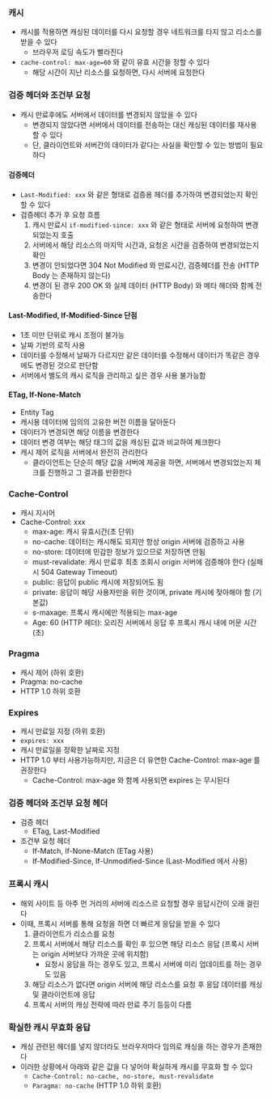 ### 캐시

* 캐시를 적용하면 캐싱된 데이터를 다시 요청할 경우 네트워크를 타지 않고 리소스를 받을 수 있다
    * 브라우저 로딩 속도가 빨라진다
* `cache-control: max-age=60` 와 같이 유효 시간을 정할 수 있다
    * 해당 시간이 지난 리소스를 요청하면, 다시 서버에 요청한다
  
### 검증 헤더와 조건부 요청

* 캐시 만료후에도 서버에서 데이터를 변경되지 않았을 수 있다
    * 변경되지 않았다면 서버에서 데이터를 전송하는 대신 캐싱된 데이터를 재사용할 수 있다
    * 단, 클라이언트와 서버간의 데이터가 같다는 사실을 확인할 수 있는 방법이 필요하다

#### 검증헤더

* `Last-Modified: xxx` 와 같은 형태로 검증용 헤더를 추가하여 변경되었는지 확인할 수 있다
* 검증헤더 추가 후 요청 흐름
    1. 캐시 만료시 `if-modified-since: xxx` 와 같은 형태로 서버에 요청하여 변경되었는지 호출
    1. 서버에서 해당 리소스의 마지막 시간과, 요청온 시간을 검증하여 변경되었는지 확인
    1. 변경이 안되었다면 304 Not Modified 와 만료시간, 검증헤더를 전송 (HTTP Body 는 존재하지 않는다)
    1. 변경이 된 경우 200 OK 와 실제 데이터 (HTTP Body) 와 메타 헤더와 함께 전송한다
  
#### Last-Modified, If-Modified-Since 단점

* 1초 미만 단위로 캐시 조정이 불가능
* 날짜 기반의 로직 사용
* 데이터를 수정해서 날짜가 다르지만 같은 데이터를 수정해서 데이터가 똑같은 경우에도 변경된 것으로 판단함
* 서버에서 별도의 캐시 로직을 관리하고 싶은 경우 사용 불가능함

#### ETag, If-None-Match

* Entity Tag
* 캐시용 데이터에 임의의 고유한 버전 이름을 달아둔다
* 데이터가 변경되면 해당 이름을 변경한다
* 데이터 변경 여부는 해당 태그의 값을 캐싱된 값과 비교하여 체크한다
* 캐시 제어 로직을 서버에서 완전히 관리한다
    * 클라이언트는 단순히 해당 값을 서버에 제공을 하면, 서버에서 변경되었는지 체크를 진행하고 그 결과를 반환한다
  
### Cache-Control

* 캐시 지시어
* Cache-Control: xxx
    * max-age: 캐시 유효시간(초 단위)
    * no-cache: 데이터는 캐시해도 되지만 항상 origin 서버에 검증하고 사용
    * no-store: 데이터에 민감한 정보가 있으므로 저장하면 안됨
    * must-revalidate: 캐시 만료후 최초 조회시 origin 서버에 검증해야 한다 (실패시 504 Gateway Timeout)
    * public: 응답이 public 캐시에 저장되어도 됨
    * private: 응답이 해당 사용자만을 위한 것이며, private 캐시에 젖아해야 함 (기본값)
    * s-maxage: 프록시 캐시에만 적용되는 max-age
    * Age: 60 (HTTP 헤더): 오리진 서버에서 응답 후 프록시 캐시 내에 머문 시간 (초)
  
### Pragma

* 캐시 제어 (하위 호환)
* Pragma: no-cache
* HTTP 1.0 하위 호환

### Expires

* 캐시 만료일 지정 (하위 호환)
* `expires: xxx`
* 캐시 만료일을 정확한 날짜로 지정
* HTTP 1.0 부터 사용가능하지만, 지금은 더 유연한 Cache-Control: max-age 를 권장한다
    * Cache-Control: max-age 와 함께 사용되면 expires 는 무시된다

### 검증 헤더와 조건부 요청 헤더

* 검증 헤더
    * ETag, Last-Modified
* 조건부 요청 헤더
    * If-Match, If-None-Match (ETag 사용)
    * If-Modified-Since, If-Unmodified-Since (Last-Modified 에서 사용)

### 프록시 캐시

* 해외 사이트 등 아주 먼 거리의 서버에 리소스르 요청할 경우 응답시간이 오래 걸린다
* 이때, 프록시 서버를 통해 요청을 하면 더 빠르게 응답을 받을 수 있다
    1. 클라이언트가 리소스를 요청
    1. 프록시 서버에서 해당 리소스를 확인 후 있으면 해당 리소스 응답 (프록시 서버는 origin 서버보다 가까운 곳에 위치함)
        * 요청시 응답을 하는 경우도 있고, 프록시 서버에 미리 업데이트를 하는 경우도 있음
    1. 해당 리소스가 없다면 origin 서버에 해당 리소스를 요청 후 응답 데이터를 캐싱 및 클라이언트에 응답
    1. 프록시 서버의 캐싱 전략에 따라 만료 주기 등등이 다름

### 확실한 캐시 무효화 응답

* 캐싱 관련된 헤더를 넣지 않더라도 브라우저마다 임의로 캐싱을 하는 경우가 존재한다
* 이러한 상황에서 아래와 같은 값을 다 넣어야 확실하게 캐시를 무효화 할 수 있다
    * `Cache-Control: no-cache, no-store, must-revalidate`
    * `Paragma: no-cache` (HTTP 1.0 하위 호환)